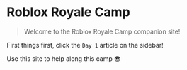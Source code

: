 # Roblox Royale Camp
> Welcome to the Roblox Royale Camp companion site!

First things first, click the `Day 1` article on the sidebar!

Use this site to help along this camp 😎